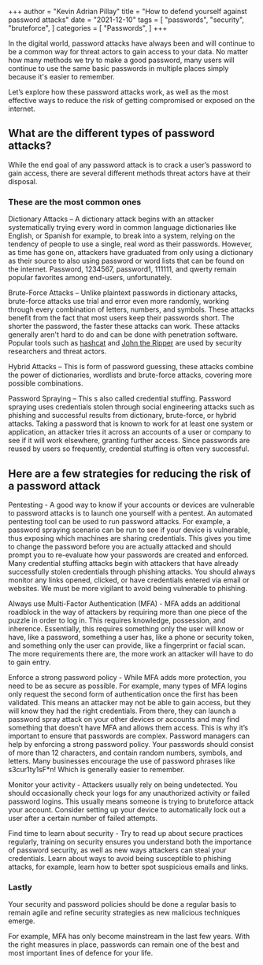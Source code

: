 +++
author = "Kevin Adrian Pillay"
title = "How to defend yourself against password attacks"
date = "2021-12-10"
tags = [
    "passwords",
    "security",
    "bruteforce",
]
categories = [
    "Passwords",
]
+++

In the digital world, password attacks have always been and will continue to be a common way for threat actors to gain access to your data.
No matter how many methods we try to make a good password, many users will continue to use the same basic passwords in multiple places simply because it's easier to remember.

Let’s explore how these password attacks work, as well as the most effective ways to reduce the risk of getting compromised or exposed on the internet.

## What are the different types of password attacks?

While the end goal of any password attack is to crack a user’s password to gain access, there are several different methods threat actors have at their disposal.

### These are the most common ones

Dictionary Attacks – A dictionary attack begins with an attacker systematically trying every word in common language dictionaries like English, or Spanish for example,
to break into a system, relying on the tendency of people to use a single, real word as their passwords. However, as time has gone on, attackers have graduated
from only using a dictionary as their source to also using password or word lists that can be found on the internet. Password, 1234567, password1, 111111, and qwerty
remain popular favorites among end-users, unfortunately.
  
Brute-Force Attacks – Unlike plaintext passwords in dictionary attacks, brute-force attacks use trial and error even more randomly, working through every combination of
letters, numbers, and symbols. These attacks benefit from the fact that most users keep their passwords short. 
The shorter the password, the faster these attacks can work. These attacks generally aren't hard to do and can be done with penetration software. 
Popular tools such as [hashcat](https://hashcat.net/hashcat/) and [John the Ripper](https://www.openwall.com/john/) are used by security researchers and threat actors.

Hybrid Attacks – This is form of password guessing, these attacks combine the power of dictionaries, wordlists and brute-force attacks, covering more possible combinations.

Password Spraying – This s also called credential stuffing. Password spraying uses credentials stolen through social engineering attacks such as phishing and successful results from dictionary, brute-force, or hybrid attacks. Taking a password that is known to work for at least one system or application, an attacker tries it across an accounts of a user or company to see if it will work elsewhere, granting further access. Since passwords are reused by users so frequently, credential stuffing is often very successful.

## Here are a few strategies for reducing the risk of a password attack

Pentesting - A good way to know if your accounts or devices are vulnerable to password attacks is to launch one yourself with a pentest. An automated pentesting tool can be used to run password attacks. For example, a password spraying scenario can be run to see if your device is vulnerable, thus exposing which machines are sharing credentials. This gives you time to change the password before you are actually attacked and should prompt you to re-evaluate how your passwords are created and enforced.
Many credential stuffing attacks begin with attackers that have already successfully stolen credentials through phishing attacks. You should always monitor any links opened, clicked, or have credentials entered via email or websites. We must be more vigilant to avoid being vulnerable to phishing.

Always use Multi-Factor Authentication (MFA) - MFA adds an additional roadblock in the way of attackers by requiring more than one piece of the puzzle in order to log in. This requires knowledge, possession, and inherence. Essentially, this requires something only the user will know or have, like a password, something a user has, like a phone or security token, and something only the user can provide, like a fingerprint or facial scan. The more requirements there are, the more work an attacker will have to do to gain entry.

Enforce a strong password policy - While MFA adds more protection, you need to be as secure as possible. For example, many types of MFA logins only request the second form of authentication once the first has been validated. This means an attacker may not be able to gain access, but they will know they had the right credentials. From there, they can launch a password spray attack on your other devices or accounts and may find something that doesn't have MFA and allows them access. This is why it’s important to ensure that passwords are complex. Password managers can help by enforcing a strong password policy. Your passwords should consist of more than 12 characters, and contain random numbers, symbols, and letters. Many businesses encourage the use of password phrases like s3cur1ty1sF*n! Which is generally easier to remember.

Monitor your activity - Attackers usually rely on being undetected. You should occasionally check your logs for any unauthorized activity or failed password logins. This usually means someone is trying to bruteforce attack your account. Consider setting up your device to automatically lock out a user after a certain number of failed attempts.

Find time to learn about security - Try to read up about secure practices regularly, training on security ensures you understand both the importance of password security, as well as new ways attackers can steal your credentials. Learn about ways to avoid being susceptible to phishing attacks, for example, learn how to better spot suspicious emails and links.

### Lastly

Your security and password policies should be done a regular basis to remain agile and refine security strategies as new malicious techniques emerge.

For example, MFA has only become mainstream in the last few years. With the right measures in place, passwords can remain one of the best and most important lines of defence for your life.
